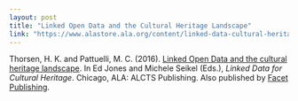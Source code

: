 ```yaml
---
layout: post
title: "Linked Open Data and the Cultural Heritage Landscape"
link: "https://www.alastore.ala.org/content/linked-data-cultural-heritage-alcts-monograph"
---
```


Thorsen, H. K. and Pattuelli, M. C. (2016). [Linked Open Data and the cultural heritage landscape](https://www.alastore.ala.org/content/linked-data-cultural-heritage-alcts-monograph). 
In Ed Jones and Michele Seikel (Eds.), *Linked Data for Cultural Heritage*. 
Chicago, ALA: ALCTS Publishing. Also published by [Facet Publishing](http://www.facetpublishing.co.uk/title.php?id=301621#.Wnk1tainFPZ).

